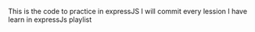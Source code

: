 This is the code to practice in expressJS
I will commit every lession I have learn in expressJs playlist 